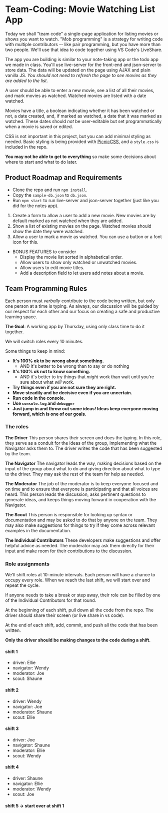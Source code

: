 # Team-Coding: Movie Watching List App

Today we shall "team code" a single-page application for listing movies or shows you want to watch. "Mob programming" is a strategy for writing code with multiple contributors -- like pair programming, but you have more than two people. We'll use that idea to code together using VS Code's LiveShare.

The app you are building is similar to your note-taking app or the todo app we made in class. You'll use live-server for the front-end and json-server to store data. The data will be updated on the page using AJAX and plain vanilla JS. _You should not need to refresh the page to see movies as they are added to the list._

A user should be able to enter a new movie, see a list of all their movies, and mark movies as watched. Watched movies are listed with a date watched.

Movies have a title, a boolean indicating whether it has been watched or not, a date created, and, if marked as watched, a date that it was marked as watched. These dates should _not_ be user-editable but set programmatically when a movie is saved or edited.

CSS is not important in this project, but you can add minimal styling as needed. Basic styling is being provided with [PicnicCSS](https://picnicss.com/), and a `style.css` is included in the repo.

**You may not be able to get to everything** so make some decisions about where to start and what to do later.

## Product Roadmap and Requirements

- Clone the repo and run `npm install`.
- Copy the `sample-db.json` to `db.json`.
- Run `npm start` to run live-server and json-server together (just like you did for the notes app).

1. Create a form to allow a user to add a new movie. New movies are by default marked as not watched when they are added.
2. Show a list of existing movies on the page. Watched movies should show the date they were watched.
3. Allow a user to mark a movie as watched. You can use a button or a font icon for this.

- BONUS FEATURES to consider
  - Display the movie list sorted in alphabetical order.
  - Allow users to show only watched or unwatched movies.
  - Allow users to edit movie titles.
  - Add a description field to let users add notes about a movie.

## Team Programming Rules

Each person must _verbally_ contribute to the code being written, but only one person at a time is typing. As always, our discussion will be guided by our respect for each other and our focus on creating a safe and productive learning space.

**The Goal**: A working app by Thursday, using only class time to do it together.

We will switch roles every 10 minutes.

Some things to keep in mind:

- **It's 100% ok to be wrong about something.**
  - AND it's better to be wrong than to say or do nothing
- **It's 100% ok not to know something.**
  - AND it's better to try things that _might_ work than wait until you're sure about what _will_ work.
- **Try things even if you are not sure they are right.**
- **Move steadily and be decisive even if you are uncertain.**
- **Run code in the console.**
- **Use `console.log` and `debugger`**
- **Just jump in and throw out some ideas! Ideas keep everyone moving forward, which is one of our goals.**

### The roles

**The Driver** This person shares their screen and does the typing. In this role, they serve as a conduit for the ideas of the group, implementing what the Navigator asks them to. The driver writes the code that has been suggested by the team.

**The Navigator** The navigator leads the way, making decisions based on the input of the group about what to do and giving direction about what to type to the driver. They may ask the rest of the team for help as needed.

**The Moderator** The job of the moderator is to keep everyone focused and on time and to ensure that everyone is participating and that all voices are heard. This person leads the discussion, asks pertinent questions to generate ideas, and keeps things moving forward in cooperation with the Navigator.

**The Scout** This person is responsible for looking up syntax or documentation and may be asked to do that by anyone on the team. They may also make suggestions for things to try if they come across relevant examples in the documentation.

**The Individual Contributors** These developers make suggestions and offer helpful advice as needed. The moderator may ask them directly for their input and make room for their contributions to the discussion.

### Role assignments

We'll shift roles at 10-minute intervals. Each person will have a chance to occupy every role. When we reach the last shift, we will start over and repeat the cycle.

If anyone needs to take a break or step away, their role can be filled by one of the Individual Contributors for that round.

At the beginning of each shift, pull down all the code from the repo. The driver should share their screen (or live share in vs code).

At the end of each shift, add, commit, and push all the code that has been written.

**Only the driver should be making changes to the code during a shift.**

#### shift 1

- driver: Ellie
- navigator: Wendy
- moderator: Joe
- scout: Shaune

#### shift 2

- driver: Wendy
- navigator: Joe
- moderator: Shaune
- scout: Ellie

#### shift 3

- driver: Joe
- navigator: Shaune
- moderator: Ellie
- scout: Wendy

#### shift 4

- driver: Shaune
- navigator: Ellie
- moderator: Wendy
- scout: Joe

#### shift 5 -> start over at shift 1
